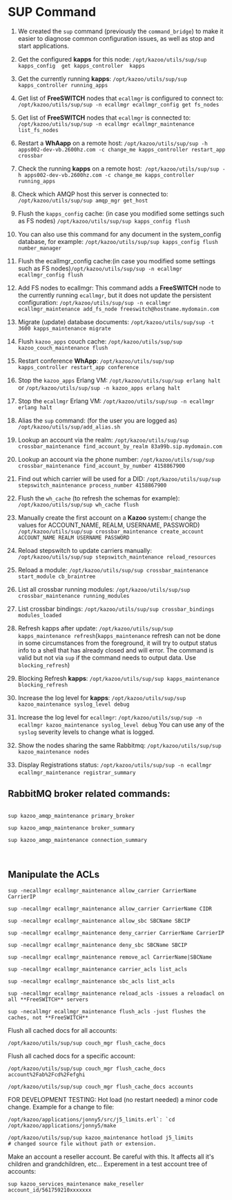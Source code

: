 # SUP Command




1. We created the `sup` command (previously the `command_bridge`) to make it easier to diagnose common configuration issues, as well as stop and start applications.

2. Get the configured **kapps** for this node: `/opt/kazoo/utils/sup/sup kapps_config  get kapps_controller  kapps`

3. Get the currently running **kapps**: `/opt/kazoo/utils/sup/sup  kapps_controller running_apps`

4. Get list of **FreeSWITCH** nodes that `ecallmgr` is configured to connect to: `/opt/kazoo/utils/sup/sup -n ecallmgr ecallmgr_config get fs_nodes`

5. Get list of **FreeSWITCH** nodes that `ecallmgr` is connected to: `/opt/kazoo/utils/sup/sup -n ecallmgr ecallmgr_maintenance list_fs_nodes`

6. Restart a **WhAapp** on a remote host: `/opt/kazoo/utils/sup/sup -h apps002-dev-vb.2600hz.com -c change_me kapps_controller restart_app crossbar`

7. Check the running **kapps** on a remote host:` /opt/kazoo/utils/sup/sup -h apps002-dev-vb.2600hz.com -c change_me kapps_controller running_apps`

8. Check which AMQP host this server is connected to: `/opt/kazoo/utils/sup/sup amqp_mgr get_host`

9. Flush the `kapps_config` cache: (in case you modified some settings such as FS nodes) `/opt/kazoo/utils/sup/sup kapps_config flush`

10. You can also use this command for any document in the system_config database, for example: `/opt/kazoo/utils/sup/sup kapps_config flush number_manager`

11. Flush the ecallmgr_config cache:(in case you modified some settings such as FS nodes)`/opt/kazoo/utils/sup/sup -n ecallmgr ecallmgr_config flush`

12. Add FS nodes to ecallmgr: This command adds a **FreeSWITCH** node to the currently running `ecallmgr`, but it does not update the persistent configuration: `/opt/kazoo/utils/sup/sup -n ecallmgr ecallmgr_maintenance add_fs_node freeswitch@hostname.mydomain.com`

13. Migrate (update) database documents: `/opt/kazoo/utils/sup/sup -t 3600 kapps_maintenance migrate`

14. Flush `kazoo_apps` couch cache: `/opt/kazoo/utils/sup/sup kazoo_couch_maintenance flush`

15. Restart conference **WhApp**: `/opt/kazoo/utils/sup/sup kapps_controller restart_app conference`

16. Stop the `kazoo_apps` Erlang VM: `/opt/kazoo/utils/sup/sup erlang halt` or `/opt/kazoo/utils/sup/sup -n kazoo_apps erlang halt`

17. Stop the `ecallmgr` Erlang VM: `/opt/kazoo/utils/sup/sup -n ecallmgr erlang halt`

18. Alias the `sup` command: (for the user you are logged as) `/opt/kazoo/utils/sup/add_alias.sh`

19. Lookup an account via the realm: `/opt/kazoo/utils/sup/sup crossbar_maintenance find_account_by_realm 83a99b.sip.mydomain.com`

20. Lookup an account via the phone number: `/opt/kazoo/utils/sup/sup crossbar_maintenance find_account_by_number 4158867900`

21. Find out which carrier will be used for a DID: `/opt/kazoo/utils/sup/sup stepswitch_maintenance process_number 4158867900`  

22. Flush the `wh_cache` (to refresh the schemas for example): `/opt/kazoo/utils/sup/sup wh_cache flush`

23. Manually create the first account on a **Kazoo** system:( change the values for ACCOUNT_NAME, REALM, USERNAME, PASSWORD) `/opt/kazoo/utils/sup/sup crossbar_maintenance create_account ACCOUNT_NAME REALM USERNAME PASSWORD`

24. Reload stepswitch to update carriers manually: `/opt/kazoo/utils/sup/sup stepswitch_maintenance reload_resources`

25. Reload a module: `/opt/kazoo/utils/sup/sup crossbar_maintenance start_module cb_braintree`

26. List all crossbar running modules: `/opt/kazoo/utils/sup/sup crossbar_maintenance running_modules`

27. List crossbar bindings: `/opt/kazoo/utils/sup/sup crossbar_bindings modules_loaded`

28. Refresh kapps after update: `/opt/kazoo/utils/sup/sup kapps_maintenance refresh`(`kapps_maintenance` refresh can not be done in some circumstances from the foreground, it will try to output status info to a shell that has already closed and will error. The command is valid but not via `sup` if the command needs to output data. Use `blocking_refresh`)

29. Blocking Refresh **kapps**: `/opt/kazoo/utils/sup/sup kapps_maintenance blocking_refresh`

30. Increase the log level for **kapps**: `/opt/kazoo/utils/sup/sup kazoo_maintenance syslog_level debug`

31. Increase the log level for `ecallmgr`: `/opt/kazoo/utils/sup/sup -n ecallmgr kazoo_maintenance syslog_level debug` You can use any of the `syslog` severity levels to change what is logged.

32. Show the nodes sharing the same Rabbitmq: `/opt/kazoo/utils/sup/sup kazoo_maintenance nodes`

33. Display Registrations status: `/opt/kazoo/utils/sup/sup -n ecallmgr ecallmgr_maintenance registrar_summary`
 
 
## RabbitMQ broker related commands:
```

sup kazoo_amqp_maintenance primary_broker

sup kazoo_amqp_maintenance broker_summary

sup kazoo_amqp_maintenance connection_summary
```
 
 
## Manipulate the ACLs
```
sup -necallmgr ecallmgr_maintenance allow_carrier CarrierName CarrierIP

sup -necallmgr ecallmgr_maintenance allow_carrier CarrierName CIDR

sup -necallmgr ecallmgr_maintenance allow_sbc SBCName SBCIP 

sup -necallmgr ecallmgr_maintenance deny_carrier CarrierName CarrierIP 

sup -necallmgr ecallmgr_maintenance deny_sbc SBCName SBCIP 

sup -necallmgr ecallmgr_maintenance remove_acl CarrierName|SBCName

sup -necallmgr ecallmgr_maintenance carrier_acls list_acls

sup -necallmgr ecallmgr_maintenance sbc_acls list_acls

sup -necallmgr ecallmgr_maintenance reload_acls -issues a reloadacl on all **FreeSWITCH** servers 

sup -necallmgr ecallmgr_maintenance flush_acls -just flushes the caches, not **FreeSWITCH**

```

Flush all cached docs for all accounts: 

`/opt/kazoo/utils/sup/sup couch_mgr flush_cache_docs`

Flush all cached docs for a specific account:
```
/opt/kazoo/utils/sup/sup couch_mgr flush_cache_docs account%2Fab%2Fcd%2Fefghi

/opt/kazoo/utils/sup/sup couch_mgr flush_cache_docs accounts
```

FOR DEVELOPMENT TESTING: Hot load (no restart needed) a minor code change. Example for a change to file:
```
/opt/kazoo/applications/jonny5/src/j5_limits.erl`: `cd /opt/kazoo/applications/jonny5/make

/opt/kazoo/utils/sup/sup kazoo_maintenance hotload j5_limits
# changed source file without path or extension.
```

Make an account a reseller account. Be careful with this. It affects all it's children and grandchildren, etc...
Experement in a test account tree of accounts:
```
sup kazoo_services_maintenance make_reseller account_id/561759210xxxxxxx
```


